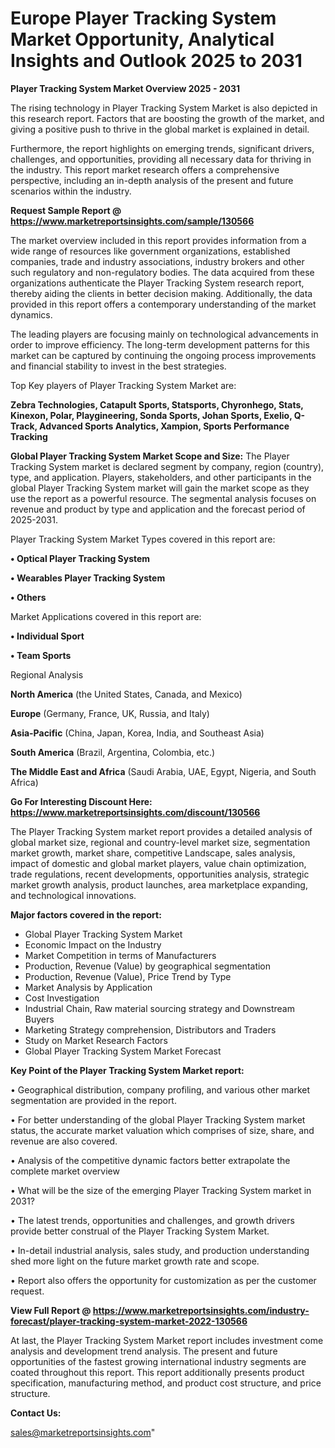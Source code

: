 # Europe Player Tracking System Market Opportunity, Analytical Insights and Outlook 2025 to 2031

<Strong> Player Tracking System Market Overview 2025 - 2031</strong>

The rising technology in Player Tracking System Market is also depicted in this research report. Factors that are boosting the growth of the market, and giving a positive push to thrive in the global market is explained in detail.

Furthermore, the report highlights on emerging trends, significant drivers, challenges, and opportunities, providing all necessary data for thriving in the industry. This report market research offers a comprehensive perspective, including an in-depth analysis of the present and future scenarios within the industry.

<strong>Request Sample Report @ <a href=https://www.marketreportsinsights.com/sample/130566>https://www.marketreportsinsights.com/sample/130566</a></strong>

The market overview included in this report provides information from a wide range of resources like government organizations, established companies, trade and industry associations, industry brokers and other such regulatory and non-regulatory bodies. The data acquired from these organizations authenticate the Player Tracking System research report, thereby aiding the clients in better decision making. Additionally, the data provided in this report offers a contemporary understanding of the market dynamics.

The leading players are focusing mainly on technological advancements in order to improve efficiency. The long-term development patterns for this market can be captured by continuing the ongoing process improvements and financial stability to invest in the best strategies.

Top Key players of Player Tracking System Market are:

<strong>Zebra Technologies, Catapult Sports, Statsports, Chyronhego, Stats, Kinexon, Polar, Playgineering, Sonda Sports, Johan Sports, Exelio, Q-Track, Advanced Sports Analytics, Xampion, Sports Performance Tracking</strong>

<strong><b>Global Player Tracking System Market Scope and Size:</b></strong>
The Player Tracking System market is declared segment by company, region (country), type, and application. Players, stakeholders, and other participants in the global Player Tracking System market will gain the market scope as they use the report as a powerful resource. The segmental analysis focuses on revenue and product by type and application and the forecast period of 2025-2031.

Player Tracking System Market Types covered in this report are:

<strong>• Optical Player Tracking System

• Wearables Player Tracking System

• Others</strong>

Market Applications covered in this report are:

<strong>• Individual Sport

• Team Sports</strong> 

Regional Analysis

<strong>North America</strong> (the United States, Canada, and Mexico)

<strong>Europe</strong> (Germany, France, UK, Russia, and Italy)

<strong>Asia-Pacific</strong> (China, Japan, Korea, India, and Southeast Asia)

<strong>South America</strong> (Brazil, Argentina, Colombia, etc.)

<strong>The Middle East and Africa</strong> (Saudi Arabia, UAE, Egypt, Nigeria, and South Africa)

<strong>Go For Interesting Discount Here: <a href=https://www.marketreportsinsights.com/discount/130566>https://www.marketreportsinsights.com/discount/130566</a></strong>

The Player Tracking System market report provides a detailed analysis of global market size, regional and country-level market size, segmentation market growth, market share, competitive Landscape, sales analysis, impact of domestic and global market players, value chain optimization, trade regulations, recent developments, opportunities analysis, strategic market growth analysis, product launches, area marketplace expanding, and technological innovations.

<strong><b>Major factors covered in the report:</b></strong>
<ul>
  <li>Global Player Tracking System Market </li>
  <li>Economic Impact on the Industry</li>
  <li>Market Competition in terms of Manufacturers</li>
  <li>Production, Revenue (Value) by geographical segmentation</li>
  <li>Production, Revenue (Value), Price Trend by Type</li>
  <li>Market Analysis by Application</li>
  <li>Cost Investigation</li>
  <li>Industrial Chain, Raw material sourcing strategy and Downstream Buyers</li>
  <li>Marketing Strategy comprehension, Distributors and Traders</li>
  <li>Study on Market Research Factors</li>
  <li>Global Player Tracking System Market Forecast</li>
</ul>

<strong><b>Key Point of the Player Tracking System Market report:</b></strong>

• Geographical distribution, company profiling, and various other market segmentation are provided in the report.

• For better understanding of the global Player Tracking System market status, the accurate market valuation which comprises of size, share, and revenue are also covered.

• Analysis of the competitive dynamic factors better extrapolate the complete market overview

• What will be the size of the emerging Player Tracking System market in 2031?

• The latest trends, opportunities and challenges, and growth drivers provide better construal of the Player Tracking System Market.

• In-detail industrial analysis, sales study, and production understanding shed more light on the future market growth rate and scope.

• Report also offers the opportunity for customization as per the customer request.

<strong><b>View Full Report @ <a href=https://www.marketreportsinsights.com/industry-forecast/player-tracking-system-market-2022-130566>https://www.marketreportsinsights.com/industry-forecast/player-tracking-system-market-2022-130566</a></b></strong>


At last, the Player Tracking System Market report includes investment come analysis and development trend analysis. The present and future opportunities of the fastest growing international industry segments are coated throughout this report. This report additionally presents product specification, manufacturing method, and product cost structure, and price structure.

<strong>Contact Us:</strong>

sales@marketreportsinsights.com"
